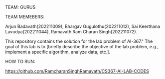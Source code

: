 TEAM: GURUS

TEAM MEMEBERS: 

   Arjun Badavath(202211009), Bhargav Gugulothu(202211012), Sai Keerthana Lavudya(202211044), Ramavath Ram Charan Singh(202211072).

This repository contains the solution for the lab problem of AI-367." The goal of this lab is to [briefly describe the objective of the lab problem, e.g., implement a specific algorithm, analyze data, etc.].

HOW TO RUN:

https://github.com/RamcharanSinghRamavath/CS367-AI-LAB-CODES

